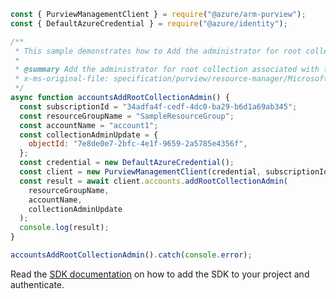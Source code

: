 ```javascript
const { PurviewManagementClient } = require("@azure/arm-purview");
const { DefaultAzureCredential } = require("@azure/identity");

/**
 * This sample demonstrates how to Add the administrator for root collection associated with this account.
 *
 * @summary Add the administrator for root collection associated with this account.
 * x-ms-original-file: specification/purview/resource-manager/Microsoft.Purview/stable/2021-07-01/examples/Accounts_AddRootCollectionAdmin.json
 */
async function accountsAddRootCollectionAdmin() {
  const subscriptionId = "34adfa4f-cedf-4dc0-ba29-b6d1a69ab345";
  const resourceGroupName = "SampleResourceGroup";
  const accountName = "account1";
  const collectionAdminUpdate = {
    objectId: "7e8de0e7-2bfc-4e1f-9659-2a5785e4356f",
  };
  const credential = new DefaultAzureCredential();
  const client = new PurviewManagementClient(credential, subscriptionId);
  const result = await client.accounts.addRootCollectionAdmin(
    resourceGroupName,
    accountName,
    collectionAdminUpdate
  );
  console.log(result);
}

accountsAddRootCollectionAdmin().catch(console.error);
```

Read the [SDK documentation](https://github.com/Azure/azure-sdk-for-js/blob/%40azure%2Farm-purview_1.0.1/sdk/purview/arm-purview/README.md) on how to add the SDK to your project and authenticate.
